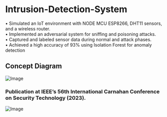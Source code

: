 # Intrusion-Detection-System
• Simulated an IoT environment with NODE MCU ESP8266, DHT11 sensors, and a wireless router.  
• Implemented an adversarial system for sniffing and poisoning attacks.  
• Captured and labeled sensor data during normal and attack phases.  
• Achieved a high accuracy of 93% using Isolation Forest for anomaly detection  

## Concept Diagram
![Image](https://github.com/user-attachments/assets/fbac0e2a-4797-4d0e-a346-633d23e56e99)

### Publication at IEEE’s 56th International Carnahan Conference on Security Technology (2023).
![Image](https://github.com/user-attachments/assets/c652fba8-f577-4db7-aac3-57d8f4793365)
